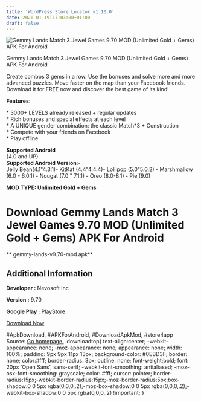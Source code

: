 ```yaml
---
title: 'WordPress Store Locator v1.10.0'
date: 2020-01-19T17:03:00+01:00
draft: false
---
```


![Gemmy Lands Match 3 Jewel Games 9.70 MOD (Unlimited Gold + Gems) APK For Android](https://i0.wp.com/apkhome.net/wp-content/uploads/2020/01/Gemmy-Lands-Match-3-Jewel-Games-9.70-MOD-Unlimited-Gold-Gems-1.png "Gemmy Lands Match 3 Jewel Games 9.70 MOD (Unlimited Gold + Gems) APK For Android")

  

Gemmy Lands Match 3 Jewel Games 9.70 MOD (Unlimited Gold + Gems) APK For Android

Create combos 3 gems in a row. Use the bonuses and solve more and more advanced puzzles. Move faster on the map than your Facebook friends.  
Download it for FREE now and discover the best game of its kind!

**Features:**

\* 3000+ LEVELS already released + regular updates  
\* Rich bonuses and special effects at each level  
\* A UNIQUE gender combination: the classic Match\*3 + Construction  
\* Compete with your friends on Facebook  
\* Play offline

**Supported Android**  
{4.0 and UP}  
**Supported Android Version**:-  
Jelly Bean(4.1"4.3.1)- KitKat (4.4"4.4.4)- Lollipop (5.0"5.0.2) - Marshmallow (6.0 - 6.0.1) - Nougat (7.0 " 7.1.1) - Oreo (8.0-8.1) - Pie (9.0)

**MOD TYPE: Unlimited Gold + Gems**

Download Gemmy Lands Match 3 Jewel Games 9.70 MOD (Unlimited Gold + Gems) APK For Android
=========================================================================================

** gemmy-lands-v9.70-mod.apk**

Additional Information
----------------------

**Developer :** Nevosoft Inc

**Version :** 9.70

**Google Play :** [PlayStore](https://play.google.com/store/apps/details?id=com.nevosoft.mylittleplanet)

  

[Download Now](https://store4app.co/post/gemmy-lands-match-3-jewel-games-9-70-mod-unlimited-gold-gems-apk-for-android_1579451276)

  
#ApkDownload, #APKForAndroid, #DownloadApkMod, #store4app  
Source: [Go homepage.](https://store4app.co/post/gemmy-lands-match-3-jewel-games-9-70-mod-unlimited-gold-gems-apk-for-android_1579451276) .downloadtop{ text-align:center; -webkit-appearance: none; -moz-appearance: none; appearance: none; width: 100%; padding: 9px 9px 11px 13px; background-color: #0EBD3F; border: none; color:#fff; border-radius: 3px; outline: none; font-weight;bold; font: 20px 'Open Sans', sans-serif; -webkit-font-smoothing: antialiased; -moz-osx-font-smoothing: grayscale; color: #fff; cursor: pointer; border-radius:15px;-webkit-border-radius:15px;-moz-border-radius:5px;box-shadow:0 0 5px rgba(0,0,0,.2);-moz-box-shadow:0 0 5px rgba(0,0,0,.2);-webkit-box-shadow:0 0 5px rgba(0,0,0,.2) !important; }